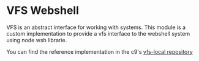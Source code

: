 # VFS Webshell

VFS is an abstract interface for working with systems. This module is a custom implementation to provide a vfs interface to the webshell system using node wsh librarie.

You can find the reference implementation in the c9's [vfs-local repository](https://github.com/c9/vfs-local)